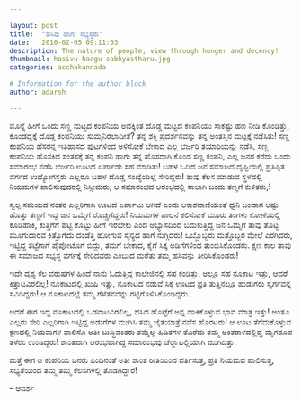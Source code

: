 ```yaml
---

layout: post
title:  "ಹಸಿವು ಹಾಗು ಸಭ್ಯಸ್ಥರು"
date:   2016-02-05 09:11:03
description: The nature of people, view through hunger and decency!
thumbnail: hasivu-haagu-sabhyastharu.jpg 
categories: acchakannada

# Information for the author block
author: adarsh

---
```


ಮೊನ್ನೆ ಹೀಗೆ ಒಂದು ಸಣ್ಣ ಮಟ್ಟದ ಕಂಪನಿಯ ಅದಕ್ಕಿಂತ ದೊಡ್ಡ ಮಟ್ಟದ ಕಂಪನಿಯು ಸಾಕಷ್ಟು ಹಣ ನೀಡಿ ಕೊಂಡಿತ್ತು, ಕೊಂಡದ್ದಕ್ಕೆ ದೊಡ್ಡ ಕಂಪನಿಯು ಸುಮ್ಮನಿರಲಾದೀತೆ? <!--more-->ತನ್ನ ಶಕ್ತಿ ಪ್ರದರ್ಶನವನ್ನು ತನ್ನ ಅಂತಸ್ತಿನ ಮಟ್ಟಕ್ಕೆ ನಡೆಸಿತು! ಸಣ್ಣ ಕಂಪನಿಯ ಹೆಸರನ್ನ ಇತಿಹಾಸದ ಪುಟಗಳಿಂದ ಅಳಿಸೋಕೆ ಬೇಕಾದ ಎಲ್ಲ ಭರ್ಜರಿ ತಯಾರಿಯನ್ನು ನಡೆಸಿ, ಸಣ್ಣ ಕಂಪನಿಯ ಹೊಸಕಿದ ಸಂತಸಕ್ಕೆ ತನ್ನ ಕಂಪನಿ ಹಾಗು ತನ್ನ ಹೊಸದಾಗಿ ಕೊಂಡ ಸಣ್ಣ ಕಂಪನಿ, ಎಲ್ಲ ಜನರ ಕರೆದು ಒಂದು ಸಮಾರಂಭ ನಡೆಸಿ ಭರ್ಜರಿ ಊಟದ ಏರ್ಪಾಡು ಸಹ ಮಾಡಿತು! ಬಹಳ ಓದಿದ ಜನ ಸಮಾಜದ ದೃಷ್ಟಿಯಲ್ಲಿ ಪ್ರತಿಷ್ಠಿತ ವರ್ಗದ ಉದ್ಯೋಗಸ್ತರು ಎಲ್ಲರೂ ಬಹಳ ದೊಡ್ಡ ಸಂಖ್ಯೆಯಲ್ಲೆ ಸೇರಿದ್ದರು! ತಾವು ಕೆಲಸ ಮಾಡುವ ಸ್ಥಳದಲ್ಲಿ ನಿಯಮಗಳ ಪಾಲಿಸುವುದರಲ್ಲಿ ನಿಸ್ಸೀಮರು, ಆ ಸಮಾರಂಭದ ಆರಂಭದಲ್ಲಿ ಸಾಲಾಗಿ ಬಂದು ತಣ್ಣಗೆ ಕುಳಿತರು,!

ಸ್ವಲ್ಪ ಸಮಯದ ನಂತರ ಎಲ್ಲರಿಗಾಗಿ ಊಟದ ಏರ್ಪಾಟು ಆಗಿದೆ ಎಂದು ಆಕಾಶವಾಣಿಯಂತೆ ಧ್ವನಿ ಬಂದಾಗ ಅಷ್ಟು ಹೊತ್ತು ತಣ್ಣಗೆ ಇದ್ದ ಜನ ಒಮ್ಮೆಗೆ ರೊಚ್ಚಿಗೆದ್ದರು! ನಿಯಮಗಳ ಪಾಲನೆ ಕಲಿಸೋಕೆ ಮೂರು ತಿಂಗಳು ಕೋಣೆಯಲ್ಲಿ ಕೂಡಿಹಾಕಿ, ಕುತ್ತಿಗೆಗೆ ಪಟ್ಟಿ ಕೊಟ್ಟು ಹೀಗೆ ಇರಬೇಕು ಎಂದ ಅಭ್ಯಾಸದಿಂದ ಬದುಕುತ್ತಿದ್ದ ಜನ ಒಮ್ಮೆಗೆ ತಾವು ತೊಟ್ಟ ಮೂಗುದಾರವ ಕಿತ್ತೊಗೆದು ದಂಡೆತ್ತಿ ಹೋಗುವ ಸೈನ್ಯದ ಹಾಗೆ ನುಗ್ಗಿದರು! ಒಬ್ಬೊಬ್ಬರು ಮತ್ತೊಬ್ಬರ ಮೇಲೆ ಎರಗಿದರು, ಇಟ್ಟಿದ್ದ ತಟ್ಟೆಗಾಗೆ ಪೈಪೋಟೊಗೆ ಬಿದ್ದು, ತಮಗೆ ಬೇಕಾದ, ಕೈಗೆ ಸಿಕ್ಕ ಅಡಿಗೆಗಳಿಂದ ತುಂಬಿಸಿಕೊಂಡರು. ಕ್ಷಣ ಕಾಲ ತಾವು ಈ ಸಮಾಜದ ಸಭ್ಯಸ್ಥ ವರ್ಗಕ್ಕೆ ಸೇರಿದವರು ಎಂಬುದ ಮರೆತು ತಮ್ಮ ಹಸಿವನ್ನು ತೀರಿಸಿಕೊಂಡರು!

ಇದೇ ದೃಶ್ಯ ಕೆಲ ವರುಷಗಳ ಹಿಂದೆ ನಾನು ಓದುತ್ತಿದ್ದ ಕಾಲೇಜಿನಲ್ಲಿ ಸಹ ಕಂಡಿತ್ತು, ಅಲ್ಲೂ ಸಹ ನೂಕಾಟ ಇತ್ತು, ಆದರೆ ಕಿತ್ತಾಟವಿರಲಿಲ್ಲ! ನೂಕಾಟದಲ್ಲಿ ಖುಷಿ ಇತ್ತು, ನೂಕಾಟದ ನಡುವೆ ಸಿಕ್ಕ ಊಟದ ಪ್ರತಿ ತುತ್ತಿನಲ್ಲೂ ಹುಡುಗರು ಸ್ವರ್ಗವನ್ನ ಸವಿದಿದ್ದರು! ಆ ನೂಕಾಟದಲ್ಲೆ ತಮ್ಮ ಗೆಳೆತನವನ್ನು ಗಟ್ಟಿಗೊಳಿಸಿಕೊಂಡಿದ್ದರು.

ಆದರೆ ಈಗ ಇದ್ದ ನೂಕಾಟದಲ್ಲಿ ಒಡನಾಟವಿರಲಿಲ್ಲ, ಹಸಿದ ಹೊಟ್ಟೆಗೆ ಅನ್ನ ಹಾಕಿಕೊಳ್ಳುವ ಭಾವ ಮಾತ್ರ ಇತ್ತು! ಅಂತೂ ಎಲ್ಲರು ಸೇರಿ ಎಲ್ಲರಿಗಾಗಿ ಇಟ್ಟಿದ್ದ ಅಡುಗೆಗಳ ಮುಗಿಸಿ ತಮ್ಮ ಜೈತಯಾತ್ರೆ ನಡೆಸ ಹೊರಟರು! ಆ ಊಟ ತೆಗೆದುಕೊಳ್ಳುವ ಕ್ಷಣದಲ್ಲಿ ನಿಯಮಗಳ ಪಾಲಿಸೊ ಅತೀ ಬುದ್ಧಿವಂತರು ತಮ್ಮೆಲ್ಲ ಹಿಡಿತಗಳ ತೊರೆದು ತಮ್ಮ ಅಂತರಾಳದಲ್ಲಿದ್ದ ಮೃಗರೂಪ ತಳೆದು ಉಂಡಿದ್ದರು! ಶಾಂತವಾಗಿ ಆರಂಭವಾಗಿದ್ದ ಸಮಾರಂಭವು ಚೆಲ್ಲಾಪಿಲ್ಲಿಯಾಗಿ ಮುಗಿದಿತ್ತು.

ಮತ್ತೆ ಈಗ ಆ ಕಂಪನಿಯ ಜನರು ಎಂದಿನಂತೆ ಅತೀ ಶಾಂತ ರೀತಿಯಿಂದ ವರ್ತಿಸುತ್ತ, ಪ್ರತಿ ನಿಯಮವ ಪಾಲಿಸುತ್ತ, ಸಭ್ಯತೆಯಿಂದ ತಮ್ಮ ತಮ್ಮ ಕೆಲಸಗಳಲ್ಲಿ ತೊಡಗಿದ್ದಾರೆ!

– ಆದರ್ಶ
